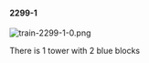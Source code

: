 #### 2299-1
![train-2299-1-0.png](https://github.com/lil-lab/nlvr/raw/master/nlvr/train/images/70/train-2299-1-0.png "train-2299-1-0.png")

There is 1 tower with 2 blue blocks